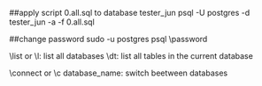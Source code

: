 ##apply script 0.all.sql to database tester_jun
psql -U postgres -d tester_jun -a -f 0.all.sql

##change password
sudo -u postgres psql
\password

\list or \l: list all databases
\dt: list all tables in the current database

\connect or \c database_name: switch beetween databases
